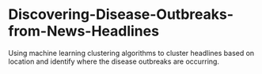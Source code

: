 # Discovering-Disease-Outbreaks-from-News-Headlines
Using machine learning clustering algorithms to cluster headlines based on location and identify where the disease outbreaks are occurring.
